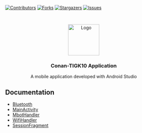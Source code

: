 <!-- PROJECT SHIELDS -->
[![Contributors][contributors-shield]][contributors-url]
[![Forks][forks-shield]][forks-url]
[![Stargazers][stars-shield]][stars-url]
[![Issues][issues-shield]][issues-url]

<!-- PROJECT LOGO -->
<br />
<p align="center">
   <img src="https://image.flaticon.com/icons/svg/168/168881.svg" alt="Logo" width="100" height="100">

  <h3 align="center">Conan-TIGK10 Application</h3>

  <p align="center" width="50%">
    A mobile application developed with Android Studio
    <br />
  </p>
</p>


## Documentation
* [Bluetooth](https://github.com/Conan-TIGK10/Application/blob/development/ConanApp/app/src/main/java/com/hero/elias/conanapp/BluetoothHandler.md)
* [MainActivity](https://github.com/Conan-TIGK10/Application/blob/development/ConanApp/app/src/main/java/com/hero/elias/conanapp/MainActivity.md)
* [MbotHandler](https://github.com/Conan-TIGK10/Application/blob/development/ConanApp/app/src/main/java/com/hero/elias/conanapp/MbotHandler.md)
* [WifiHandler](https://github.com/Conan-TIGK10/Application/blob/development/ConanApp/app/src/main/java/com/hero/elias/conanapp/WifiHandler.md)
* [SessionFragment](https://github.com/Conan-TIGK10/Application/blob/development/ConanApp/app/src/main/java/com/hero/elias/conanapp/SessionFragment.md)

<!-- MARKDOWN LINKS & IMAGES -->
<!-- https://www.markdownguide.org/basic-syntax/#reference-style-links -->
[contributors-shield]: https://img.shields.io/github/contributors/Conan-TIGK10/Backend.svg?style=flat-square
[contributors-url]: https://github.com/Conan-TIGK10/Backend/graphs/contributors
[forks-shield]: https://img.shields.io/github/forks/Conan-TIGK10/Backend.svg?style=flat-square
[forks-url]: https://github.com/Conan-TIGK10/Backend/network/members
[stars-shield]: https://img.shields.io/github/stars/Conan-TIGK10/Backend.svg?style=flat-square
[stars-url]: https://github.com/Conan-TIGK10/Backend/stargazers
[issues-shield]: https://img.shields.io/github/issues/Conan-TIGK10/Backend.svg?style=flat-square
[issues-url]: https://github.com/Conan-TIGK10/Backend/issues

